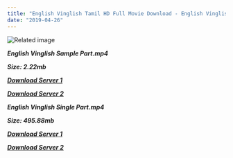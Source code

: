 ```yaml
---
title: "English Vinglish Tamil HD Full Movie Download - English Vinglish Tamil HD Movie Download"
date: "2019-04-26"
---
```


![Related image](http://www.ajithfans.com/article-uploads/2012/10/603220.jpg)

**_English Vinglish Sample Part.mp4_**

**_Size: 2.22mb_**

**_[Download Server 1](http://p1.wetransfer.vip/files/Tamil{2c088f659142c0283fde3b45bf50b63be20aae7f704a2f0bf67686df6392cb2e}20Movies/Tamil{2c088f659142c0283fde3b45bf50b63be20aae7f704a2f0bf67686df6392cb2e}20Recent{2c088f659142c0283fde3b45bf50b63be20aae7f704a2f0bf67686df6392cb2e}20Movies/English{2c088f659142c0283fde3b45bf50b63be20aae7f704a2f0bf67686df6392cb2e}20Vinglish{2c088f659142c0283fde3b45bf50b63be20aae7f704a2f0bf67686df6392cb2e}20(2012)/English{2c088f659142c0283fde3b45bf50b63be20aae7f704a2f0bf67686df6392cb2e}20Vinglish/English{2c088f659142c0283fde3b45bf50b63be20aae7f704a2f0bf67686df6392cb2e}20Vinglish{2c088f659142c0283fde3b45bf50b63be20aae7f704a2f0bf67686df6392cb2e}20(2012){2c088f659142c0283fde3b45bf50b63be20aae7f704a2f0bf67686df6392cb2e}20Sample{2c088f659142c0283fde3b45bf50b63be20aae7f704a2f0bf67686df6392cb2e}20(640x360).mp4)_**

**_[Download Server 2](http://p1.wetransfer.vip/files/Tamil{2c088f659142c0283fde3b45bf50b63be20aae7f704a2f0bf67686df6392cb2e}20Movies/Tamil{2c088f659142c0283fde3b45bf50b63be20aae7f704a2f0bf67686df6392cb2e}20Recent{2c088f659142c0283fde3b45bf50b63be20aae7f704a2f0bf67686df6392cb2e}20Movies/English{2c088f659142c0283fde3b45bf50b63be20aae7f704a2f0bf67686df6392cb2e}20Vinglish{2c088f659142c0283fde3b45bf50b63be20aae7f704a2f0bf67686df6392cb2e}20(2012)/English{2c088f659142c0283fde3b45bf50b63be20aae7f704a2f0bf67686df6392cb2e}20Vinglish/English{2c088f659142c0283fde3b45bf50b63be20aae7f704a2f0bf67686df6392cb2e}20Vinglish{2c088f659142c0283fde3b45bf50b63be20aae7f704a2f0bf67686df6392cb2e}20(2012){2c088f659142c0283fde3b45bf50b63be20aae7f704a2f0bf67686df6392cb2e}20Sample{2c088f659142c0283fde3b45bf50b63be20aae7f704a2f0bf67686df6392cb2e}20(640x360).mp4)_**

**_English Vinglish Single Part.mp4_**

**_Size: 495.88mb_**

**_[Download Server 1](http://p1.wetransfer.vip/files/Tamil{2c088f659142c0283fde3b45bf50b63be20aae7f704a2f0bf67686df6392cb2e}20Movies/Tamil{2c088f659142c0283fde3b45bf50b63be20aae7f704a2f0bf67686df6392cb2e}20Recent{2c088f659142c0283fde3b45bf50b63be20aae7f704a2f0bf67686df6392cb2e}20Movies/English{2c088f659142c0283fde3b45bf50b63be20aae7f704a2f0bf67686df6392cb2e}20Vinglish{2c088f659142c0283fde3b45bf50b63be20aae7f704a2f0bf67686df6392cb2e}20(2012)/English{2c088f659142c0283fde3b45bf50b63be20aae7f704a2f0bf67686df6392cb2e}20Vinglish/English{2c088f659142c0283fde3b45bf50b63be20aae7f704a2f0bf67686df6392cb2e}20Vinglish{2c088f659142c0283fde3b45bf50b63be20aae7f704a2f0bf67686df6392cb2e}20(2012){2c088f659142c0283fde3b45bf50b63be20aae7f704a2f0bf67686df6392cb2e}20Single{2c088f659142c0283fde3b45bf50b63be20aae7f704a2f0bf67686df6392cb2e}20Part{2c088f659142c0283fde3b45bf50b63be20aae7f704a2f0bf67686df6392cb2e}20(640x360).mp4)_**

**_[Download Server 2](http://p1.wetransfer.vip/files/Tamil{2c088f659142c0283fde3b45bf50b63be20aae7f704a2f0bf67686df6392cb2e}20Movies/Tamil{2c088f659142c0283fde3b45bf50b63be20aae7f704a2f0bf67686df6392cb2e}20Recent{2c088f659142c0283fde3b45bf50b63be20aae7f704a2f0bf67686df6392cb2e}20Movies/English{2c088f659142c0283fde3b45bf50b63be20aae7f704a2f0bf67686df6392cb2e}20Vinglish{2c088f659142c0283fde3b45bf50b63be20aae7f704a2f0bf67686df6392cb2e}20(2012)/English{2c088f659142c0283fde3b45bf50b63be20aae7f704a2f0bf67686df6392cb2e}20Vinglish/English{2c088f659142c0283fde3b45bf50b63be20aae7f704a2f0bf67686df6392cb2e}20Vinglish{2c088f659142c0283fde3b45bf50b63be20aae7f704a2f0bf67686df6392cb2e}20(2012){2c088f659142c0283fde3b45bf50b63be20aae7f704a2f0bf67686df6392cb2e}20Single{2c088f659142c0283fde3b45bf50b63be20aae7f704a2f0bf67686df6392cb2e}20Part{2c088f659142c0283fde3b45bf50b63be20aae7f704a2f0bf67686df6392cb2e}20(640x360).mp4)_**
